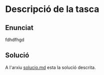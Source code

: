 # Descripció de la tasca


## Enunciat


fdhdfhgd


## Solució


A l'arxiu [solucio.md](/Tasca2/solucio.md) esta la solució descrita.

